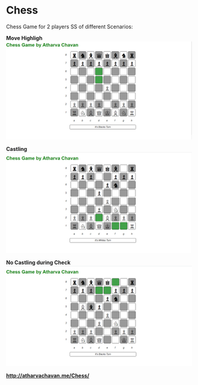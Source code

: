 # Chess
Chess Game for 2 players
SS of different Scenarios:

<b>Move Highligh<b>
<img src="/1.PNG" alt="SS" >

<b>Castling<b>
<img src="/2.PNG" alt="SS" >

<b>No Castling during Check<b>
<img src="/3.PNG" alt="SS" >

http://atharvachavan.me/Chess/
